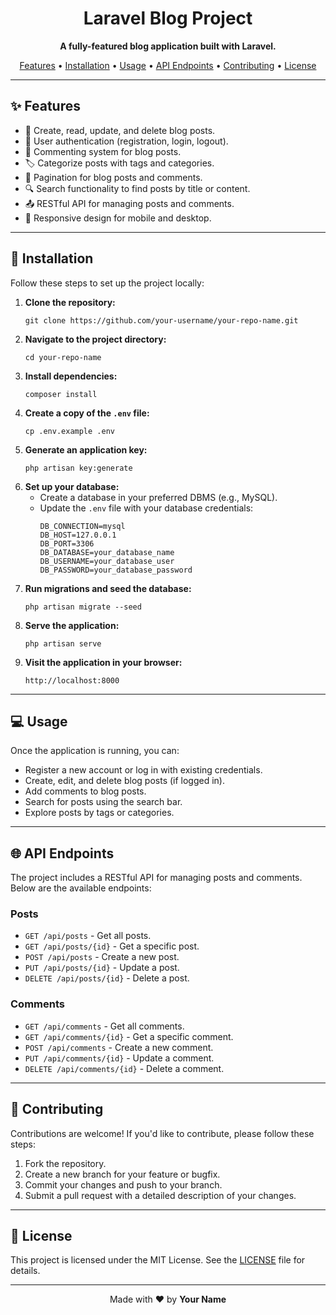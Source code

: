 <h1 align="center">Laravel Blog Project</h1>

<p align="center">
  <strong>A fully-featured blog application built with Laravel.</strong>
</p>

<p align="center">
  <a href="#features">Features</a> •
  <a href="#installation">Installation</a> •
  <a href="#usage">Usage</a> •
  <a href="#api-endpoints">API Endpoints</a> •
  <a href="#contributing">Contributing</a> •
  <a href="#license">License</a>
</p>

---

<h2 id="features">✨ Features</h2>

<ul>
  <li>📝 Create, read, update, and delete blog posts.</li>
  <li>🔐 User authentication (registration, login, logout).</li>
  <li>💬 Commenting system for blog posts.</li>
  <li>🏷️ Categorize posts with tags and categories.</li>
  <li>📄 Pagination for blog posts and comments.</li>
  <li>🔍 Search functionality to find posts by title or content.</li>
  <li>📤 RESTful API for managing posts and comments.</li>
  <li>📱 Responsive design for mobile and desktop.</li>
</ul>

---

<h2 id="installation">🚀 Installation</h2>

<p>Follow these steps to set up the project locally:</p>

<ol>
  <li><strong>Clone the repository:</strong>
    <pre><code>git clone https://github.com/your-username/your-repo-name.git</code></pre>
  </li>
  <li><strong>Navigate to the project directory:</strong>
    <pre><code>cd your-repo-name</code></pre>
  </li>
  <li><strong>Install dependencies:</strong>
    <pre><code>composer install</code></pre>
  </li>
  <li><strong>Create a copy of the <code>.env</code> file:</strong>
    <pre><code>cp .env.example .env</code></pre>
  </li>
  <li><strong>Generate an application key:</strong>
    <pre><code>php artisan key:generate</code></pre>
  </li>
  <li><strong>Set up your database:</strong>
    <ul>
      <li>Create a database in your preferred DBMS (e.g., MySQL).</li>
      <li>Update the <code>.env</code> file with your database credentials:
        <pre><code>DB_CONNECTION=mysql
DB_HOST=127.0.0.1
DB_PORT=3306
DB_DATABASE=your_database_name
DB_USERNAME=your_database_user
DB_PASSWORD=your_database_password</code></pre>
      </li>
    </ul>
  </li>
  <li><strong>Run migrations and seed the database:</strong>
    <pre><code>php artisan migrate --seed</code></pre>
  </li>
  <li><strong>Serve the application:</strong>
    <pre><code>php artisan serve</code></pre>
  </li>
  <li><strong>Visit the application in your browser:</strong>
    <pre><code>http://localhost:8000</code></pre>
  </li>
</ol>

---

<h2 id="usage">💻 Usage</h2>

<p>Once the application is running, you can:</p>

<ul>
  <li>Register a new account or log in with existing credentials.</li>
  <li>Create, edit, and delete blog posts (if logged in).</li>
  <li>Add comments to blog posts.</li>
  <li>Search for posts using the search bar.</li>
  <li>Explore posts by tags or categories.</li>
</ul>

---

<h2 id="api-endpoints">🌐 API Endpoints</h2>

<p>The project includes a RESTful API for managing posts and comments. Below are the available endpoints:</p>

<h3>Posts</h3>
<ul>
  <li><code>GET /api/posts</code> - Get all posts.</li>
  <li><code>GET /api/posts/{id}</code> - Get a specific post.</li>
  <li><code>POST /api/posts</code> - Create a new post.</li>
  <li><code>PUT /api/posts/{id}</code> - Update a post.</li>
  <li><code>DELETE /api/posts/{id}</code> - Delete a post.</li>
</ul>

<h3>Comments</h3>
<ul>
  <li><code>GET /api/comments</code> - Get all comments.</li>
  <li><code>GET /api/comments/{id}</code> - Get a specific comment.</li>
  <li><code>POST /api/comments</code> - Create a new comment.</li>
  <li><code>PUT /api/comments/{id}</code> - Update a comment.</li>
  <li><code>DELETE /api/comments/{id}</code> - Delete a comment.</li>
</ul>

---

<h2 id="contributing">🤝 Contributing</h2>

<p>Contributions are welcome! If you'd like to contribute, please follow these steps:</p>

<ol>
  <li>Fork the repository.</li>
  <li>Create a new branch for your feature or bugfix.</li>
  <li>Commit your changes and push to your branch.</li>
  <li>Submit a pull request with a detailed description of your changes.</li>
</ol>

---

<h2 id="license">📄 License</h2>

<p>This project is licensed under the MIT License. See the <a href="LICENSE">LICENSE</a> file for details.</p>

---

<p align="center">
  Made with ❤️ by <strong>Your Name</strong>
</p>
